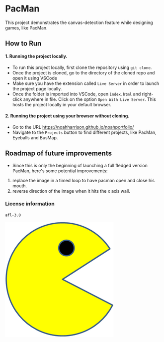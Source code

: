 # PacMan 

This project demonstrates the canvas-detection feature while designing games, like PacMan.

## How to Run
#### 1. Running the project locally.
- To run this project locally, first clone the repository using `git clone`.
- Once the project is cloned, go to the directory of the cloned repo and open it using VSCode
- Make sure you have the extension called `Live Server` in order to launch the project page locally. 
- Once the folder is imported into VSCode, open `index.html` and right-click anywhere in file. Click on the option `Open With Live Server`. This hosts the project locally in your default browser.

#### 2. Running the project using your browser without cloning.
- Go to the URL https://noahharrison.github.io/noahportfolio/
- Navigate to the `Projects` button to find different projects, like PacMan, Eyeballs and BusMap.

## Roadmap of future improvements

- Since this is only the beginning of launching a full fledged version PacMan, here's some potential improvements:
1.  replace the image in a timed loop to have pacman open and close his mouth.
2.  reverse direction of the image when it hits the x axis wall.

### License information
`afl-3.0`

<img src="PacMan1.png">
